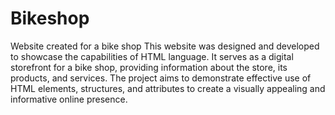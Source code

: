 # Bikeshop
Website created for a bike shop
This website was designed and developed to showcase the capabilities of HTML language. It serves as a digital storefront for a bike shop, providing information about the store, its products, and services. The project aims to demonstrate effective use of HTML elements, structures, and attributes to create a visually appealing and informative online presence.
